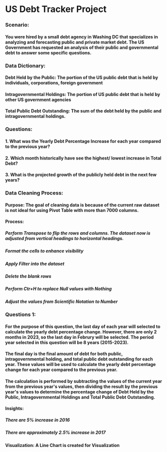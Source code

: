# US Debt Tracker Project

### Scenario: 
#### You were hired by a small debt agency in Washing DC that specializes in analyzing and forecasting public and private market debt. The US Government has requested an analysis of their public and governmental debt to answer some specific questions.

### Data Dictionary:
#### Debt Held by the Public: The portion of the US public debt that is held by individuals, corporations, foreign government
#### Intragovernmental Holdings: The portion of US public debt that is held by other US government agencies
#### Total Public Debt Outstanding: The sum of the debt held by the public and intragovernmental holdings.

### Questions:

#### 1. What was the Yearly Debt Percentage Increase for each year compared to the previous year?
#### 2. Which month historically have see the highest/ lowest increase in Total Debt?
#### 3. What is the projected growth of the publicly held debt in the next few years?

### Data Cleaning Process:

#### Purpose: The goal of cleaning data is because of the current raw dataset is not ideal for using Pivot Table with more than 7000 columns.

#### Process:
##### Perform Transpose to flip the rows and columns. The dataset now is adjusted from vertical headings to horizontal headings.
##### Format the cells to enhance visibility
##### Apply Filter into the dataset
##### Delete the blank rows
##### Perform Ctr+H to replace Null values with Nothing 
##### Adjust the values from Scientific Notation to Number 

### Questions 1:

#### For the purpose of this question, the last day of each year will selected to calculate the yearly debt percentage change. However, there are only 2 months in 2023, so the last day in Februry will be selected. The period year selected in this question will be 8 years (2015-2023).

#### The final day is the final amount of debt for both public, intragovernmental holding, and total public debt outstanding for each year. These values will be used to calculate the yearly debt percentage change for each year compared to the previous year.

#### The calculation is performed by subtracting the values of the current year from the previous year's values, then dividing the result by the previous year's values to determine the percentage change of Debt Held by the Public, Intragovernmental Holdings and Total Public Debt Outstanding.

#### Insights:
##### There are 5% increase in 2016
##### There are approximately 2.5% increase in 2017

#### Visualization: A Line Chart is created for Visualization





